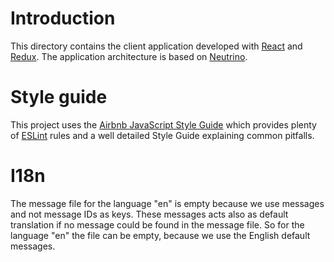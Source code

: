 # Introduction

This directory contains the client application developed with [React] and [Redux]. The application 
architecture is based on [Neutrino].

# Style guide

This project uses the [Airbnb JavaScript Style Guide] which provides plenty of [ESLint] rules and a well
detailed Style Guide explaining common pitfalls.

# I18n

The message file for the language "en" is empty because we use messages and not message IDs as keys. These 
messages acts also as default translation if no message could be found in the message file. So for the language
"en" the file can be empty, because we use the English default messages.

[React]: https://facebook.github.io/react/
[Redux]: http://redux.js.org/
[Neutrino]: https://neutrino.js.org/
[Airbnb JavaScript Style Guide]: https://github.com/airbnb/javascript
[ESLint]: http://eslint.org/
